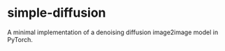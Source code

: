 # simple-diffusion

A minimal implementation of a denoising diffusion image2image model in PyTorch.
